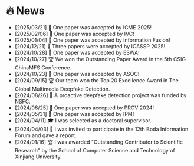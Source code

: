 # 🔥 News
- [2025/03/21] 🎉 One paper was accepted by ICME 2025!
- [2025/02/06] 🎉 One paper was accepted by IVC!
- [2025/01/04] 🎉 One paper was accepted by Information Fusion!
- [2024/12/21] 🎉 Three papers were accepted by ICASSP 2025!
- [2024/10/28] 🎉 One paper was accepted by ESWA!
- [2024/10/27] 🏆 We won the Outstanding Paper Award in the 5th CSIG ChinaMFS Conference.
- [2024/10/23] 🎉 One paper was accepted by ASOC!
- [2024/09/15] 🏆 Our team won the Top 20 Excellence Award in The Global Multimedia Deepfake Detection.
- [2024/08/26] 🎉 A proactive deepfake detection project was funded by NSFC.
- [2024/06/25] 🎉 One paper was accepted by PRCV 2024!
- [2024/05/31] 🎉 One paper was accepted by IPM!
- [2024/04/11] 🎓 I was selected as a doctoral supervisor.
- [2024/04/03] 🎤 I was invited to participate in the 12th Boda Information Forum and gave a report.
- [2024/01/16] 🏆 I was awarded "Outstanding Contributor to Scientific Research" by the School of Computer Science and Technology of Xinjiang University.


